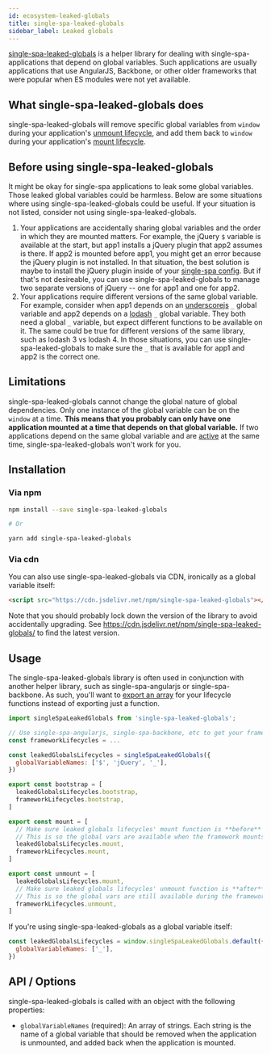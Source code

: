 ```yaml
---
id: ecosystem-leaked-globals
title: single-spa-leaked-globals
sidebar_label: Leaked globals
---
```


[single-spa-leaked-globals](https://github.com/single-spa/single-spa-leaked-globals) is a helper library for dealing with single-spa-applications
that depend on global variables. Such applications are usually applications that use AngularJS, Backbone, or other older frameworks
that were popular when ES modules were not yet available.

## What single-spa-leaked-globals does
single-spa-leaked-globals will remove specific global variables from `window` during your application's
[unmount lifecycle](/docs/building-applications.html#unmount), and add them back to `window` during your application's
[mount lifecycle](/docs/building-applications.html#mount).

## Before using single-spa-leaked-globals
It might be okay for single-spa applications to leak some global variables. Those leaked global variables could be harmless. Below are some
situations where using single-spa-leaked-globals could be useful. If your situation is not listed, consider not using single-spa-leaked-globals.

1. Your applications are accidentally sharing global variables and the order in which they are mounted matters. For example, the jQuery `$` variable
  is available at the start, but app1 installs a jQuery plugin that app2 assumes is there. If app2 is mounted
  before app1, you might get an error because the jQuery plugin is not installed. In that situation, the best solution is maybe to install
  the jQuery plugin inside of your [single-spa config](/docs/configuration.html). But if that's not desireable, you can use single-spa-leaked-globals
  to manage two separate versions of jQuery -- one for app1 and one for app2.
2. Your applications require different versions of the same global variable. For example, consider when app1 depends on
  an [underscorejs](https://underscorejs.org/) `_` global variable and app2 depends on a [lodash](https://lodash.com/) `_` global variable.
  They both need a global `_` variable, but expect different functions to be available on it. The same could be true for different versions of the
  same library, such as lodash 3 vs lodash 4. In those situations, you can use single-spa-leaked-globals to make sure the `_` that is available
  for app1 and app2 is the correct one.

## Limitations
single-spa-leaked-globals cannot change the global nature of global dependencies. Only one instance of the global variable can be on the
`window` at a time. **This means that you probably can only have one application mounted at a time that depends on that global variable.**
If two applications depend on the same global variable and are [active](docs/configuration.html#activity-function) at the same time,
single-spa-leaked-globals won't work for you.

## Installation
### Via npm
```sh
npm install --save single-spa-leaked-globals

# Or

yarn add single-spa-leaked-globals
```

### Via cdn
You can also use single-spa-leaked-globals via CDN, ironically as a global variable itself:
```html
<script src="https://cdn.jsdelivr.net/npm/single-spa-leaked-globals"></script>
```

Note that you should probably lock down the version of the library to avoid accidentally upgrading. See 
https://cdn.jsdelivr.net/npm/single-spa-leaked-globals/ to find the latest version.

## Usage
The single-spa-leaked-globals library is often used in conjunction with another helper library, such as
single-spa-angularjs or single-spa-backbone. As such, you'll want to
[export an array](/docs/building-applications.html#registered-application-lifecycle) for your lifecycle functions
instead of exporting just a function.

```js
import singleSpaLeakedGlobals from 'single-spa-leaked-globals';

// Use single-spa-angularjs, single-spa-backbone, etc to get your framework specific lifecycles
const frameworkLifecycles = ...

const leakedGlobalsLifecycles = singleSpaLeakedGlobals({
  globalVariableNames: ['$', 'jQuery', '_'],
})

export const bootstrap = [
  leakedGlobalsLifecycles.bootstrap,
  frameworkLifecycles.bootstrap,
]

export const mount = [
  // Make sure leaked globals lifecycles' mount function is **before** other lifecycles' mount
  // This is so the global vars are available when the framework mounts
  leakedGlobalsLifecycles.mount,
  frameworkLifecycles.mount,
]

export const unmount = [
  leakedGlobalsLifecycles.mount,
  // Make sure leaked globals lifecycles' unmount function is **after** other lifecycles' unmount
  // This is so the global vars are still available during the framework unmount lifecycle function.
  frameworkLifecycles.unmount,
]
```

If you're using single-spa-leaked-globals as a global variable itself:
```js
const leakedGlobalsLifecycles = window.singleSpaLeakedGlobals.default({
  globalVariableNames: ['_'],
})
```

## API / Options
single-spa-leaked-globals is called with an object with the following properties:
- `globalVariableNames` (required): An array of strings. Each string is the name of a global variable that should
  be removed when the application is unmounted, and added back when the application is mounted.